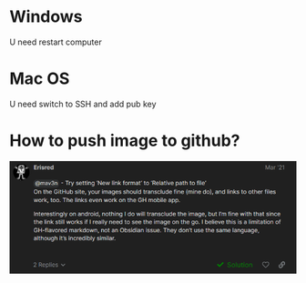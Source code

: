 # Windows
U need restart computer 

# Mac OS
U need switch to SSH and add pub key



# How to push image to github?

![](../Pasted%20image%2020230406120630.png)

